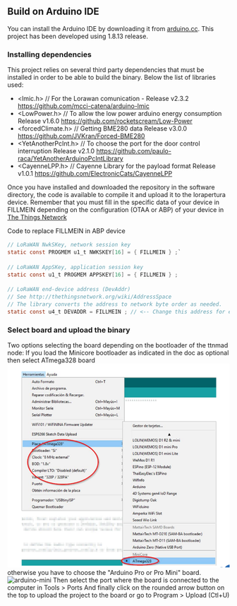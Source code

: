 ## Build on Arduino IDE
You can install the Arduino IDE by downloading it from [arduino.cc](https://www.arduino.cc). This project has been developed using 1.8.13 release. 

### Installing dependencies
This project relies on several third party dependencies that must be installed in order to be able to build the binary. Below the list of libraries used:

- <lmic.h>             // For the Lorawan comunication - Release v2.3.2
https://github.com/mcci-catena/arduino-lmic
- <LowPower.h>         // To allow the low power arduino energy  consumption Release v1.6.0
https://github.com/rocketscream/Low-Power
- <forcedClimate.h>    // Getting BME280 data Release v3.0.0
https://github.com/JVKran/Forced-BME280
- <YetAnotherPcInt.h>  // To choose the port for the door control interruption Release v2.1.0
https://github.com/paulo-raca/YetAnotherArduinoPcIntLibrary 
- <CayenneLPP.h>       // Cayenne Library for the payload format Release v1.0.1
https://github.com/ElectronicCats/CayenneLPP

Once you have installed and downloaded the repository in the software directory, the code is available to compile it and upload it to the lorapertura device.
Remember that you must fill in the specific data of your device in FILLMEIN depending on the configuration (OTAA or ABP) of your device in [The Things Network](https://www.thethingsnetwork.org) 

Code to replace FILLMEIN in ABP device
```c
// LoRaWAN NwkSKey, network session key
static const PROGMEM u1_t NWKSKEY[16] = { FILLMEIN } ;`

// LoRaWAN AppSKey, application session key
static const u1_t PROGMEM APPSKEY[16] = { FILLMEIN } ;

// LoRaWAN end-device address (DevAddr)
// See http://thethingsnetwork.org/wiki/AddressSpace
// The library converts the address to network byte order as needed.
static const u4_t DEVADDR = FILLMEIN ; // <-- Change this address for every node!
```

### Select board and upload the binary 
Two options selecting the board depending on the bootloader of the ttnmad node:
If you load the Minicore bootloader as indicated in the doc as optional then select ATmega328 board
![minicore](./images/minicore-board.png)
otherwise you have to choose the "Arduino Pro or Pro Mini" board.
![arduino-mini](./images/arduino-mini.png)
Then select the port where the board is connected to the computer in Tools > Ports
And finally click on the rounded arrow button on the top to upload the project to the board or go to Program > Upload (Ctl+U)
